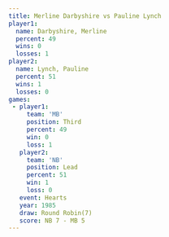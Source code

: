 ```yaml
---
title: Merline Darbyshire vs Pauline Lynch
player1:                   
  name: Darbyshire, Merline
  percent: 49              
  wins: 0                  
  losses: 1                
player2:                   
  name: Lynch, Pauline     
  percent: 51              
  wins: 1                  
  losses: 0                
games:
 - player1:         
     team: 'MB'     
     position: Third
     percent: 49    
     win: 0         
     loss: 1        
   player2:        
     team: 'NB'    
     position: Lead
     percent: 51   
     win: 1        
     loss: 0       
   event: Hearts       
   year: 1985          
   draw: Round Robin(7)
   score: NB 7 - MB 5  
---
```

